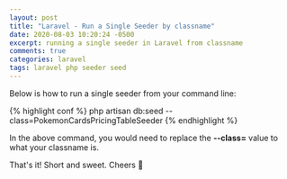 ```yaml
---
layout: post
title: "Laravel - Run a Single Seeder by classname"
date: 2020-08-03 10:20:24 -0500
excerpt: running a single seeder in Laravel from classname
comments: true
categories: laravel
tags: laravel php seeder seed
---
```


Below is how to run a single seeder from your command line:

{% highlight conf %}
php artisan db:seed --class=PokemonCardsPricingTableSeeder
{% endhighlight %}

In the above command, you would need to replace the **--class=** value to what your classname is.

That's it! Short and sweet. Cheers 🍻
